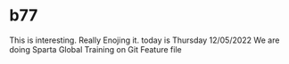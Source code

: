 # b77
This is interesting. 
Really Enojing it. 
today is Thursday 12/05/2022
We are doing Sparta Global Training on Git
Feature file